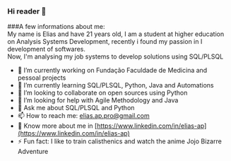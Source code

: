 ### Hi reader 👋
###A few informations about me:<br>
My name is Elias and have 21 years old, I am a student at higher education on Analysis Systems Development, recently i found my passion in I development of softwares.<br>
Now, I'm analysing my job systems to develop solutions using SQL/PLSQL
<!--
elias-ap/elias-ap** is a ✨ _special_ ✨ repository because its `README.md` (this file) appears on your GitHub profile.

Here are some ideas to get you started:
-->

- 🔭 I’m currently working on Fundação Faculdade de Medicina and pessoal projects
- 🌱 I’m currently learning SQL/PLSQL, Python, Java and Automations 
- 👯 I’m looking to collaborate on open sources using Python
- 🤔 I’m looking for help with Agile Methodology and Java
- 💬 Ask me about SQL/PLSQL and Python
- 📫 How to reach me: elias.ap.pro@gmail.com
- 📄 Know more about me in [https://www.linkedin.com/in/elias-ap](https://www.linkedin.com/in/elias-ap)
- ⚡ Fun fact: I like to train calisthenics and watch the anime Jojo Bizarre Adventure

